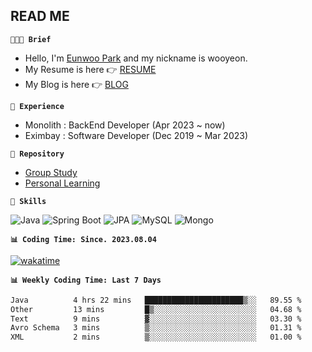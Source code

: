 ## READ ME

**`👩🏻‍💻 Brief`**  

- Hello, I'm [Eunwoo Park](https://dev-wooyeon.github.io/quiz-app/) and my nickname is wooyeon.
- My Resume is here 👉 [RESUME](https://ieunune.notion.site/28-88178b31333b4be7b8b9821a7232e73c?pvs=4)
- My Blog is here 👉 [BLOG](https://notion-blog-ieunune.vercel.app)

**`💼 Experience`**

- Monolith : BackEnd Developer (Apr 2023 ~ now)
- Eximbay  : Software Developer (Dec 2019 ~ Mar 2023)

**`🔭 Repository`**

- [Group Study](https://github.com/gro-w-up)
- [Personal Learning](https://github.com/noah-personal-learning)

**`🌱 Skills`**  

![Java](https://img.shields.io/badge/Java-007396.svg?&style=flat-square&logo=Java&logoColor=white)
![Spring Boot](https://img.shields.io/badge/SpringBoot-6DB33F?style=flat-square&logo=SpringBoot&logoColor=white)
![JPA](https://img.shields.io/badge/JPA-59666C?style=flat-square&logo=hibernate&logoColor=white)
![MySQL](https://img.shields.io/badge/MySQL-4479A1?style=flat-square&logo=MySQL&logoColor=white)
![Mongo](https://img.shields.io/badge/MongoDB-47A248?style=flat-square&logo=MongoDB&logoColor=white)

**`📊 Coding Time: Since. 2023.08.04`**  

[![wakatime](https://wakatime.com/badge/user/099dd627-fdab-4072-b87a-fa91c7a76d8d.svg?style=for-the-badge)](https://wakatime.com/@099dd627-fdab-4072-b87a-fa91c7a76d8d)

**`📊 Weekly Coding Time: Last 7 Days`**

<!--START_SECTION:waka-->

```txt
Java          4 hrs 22 mins   ██████████████████████▒░░   89.55 %
Other         13 mins         █▒░░░░░░░░░░░░░░░░░░░░░░░   04.68 %
Text          9 mins          ▓░░░░░░░░░░░░░░░░░░░░░░░░   03.30 %
Avro Schema   3 mins          ▒░░░░░░░░░░░░░░░░░░░░░░░░   01.31 %
XML           2 mins          ▒░░░░░░░░░░░░░░░░░░░░░░░░   01.00 %
```

<!--END_SECTION:waka-->

<!-- ![](./profile-3d-contrib/profile-night-view.svg)-->
